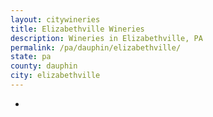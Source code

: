 ```yaml
---
layout: citywineries
title: Elizabethville Wineries
description: Wineries in Elizabethville, PA
permalink: /pa/dauphin/elizabethville/
state: pa
county: dauphin
city: elizabethville
---
```

-
